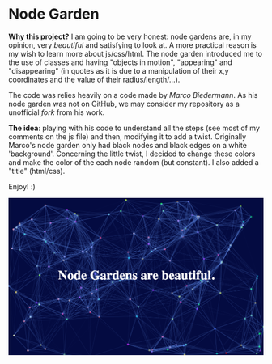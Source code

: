 # Node Garden

**Why this project?** I am going to be very honest: node gardens are, in my opinion, very *beautiful* and satisfying to look at. 
A more practical reason is my wish to learn more about js/css/html. The node garden introduced me to the use of classes and having "objects in motion", "appearing" and "disappearing" (in quotes as it is due to a manipulation of their x,y coordinates and the value of their radius/length/...).

The code was relies heavily on a code made by *Marco Biedermann*. As his node garden was not on GitHub, we may consider my repository as a unofficial *fork* from his work. 

**The idea**: playing with his code to understand all the steps (see most of my comments on the js file) and then, modifying it to add a twist. 
Originally Marco's node garden only had black nodes and black edges on a white 'background'. Concerning the little twist, I decided to change these colors and make the color of the each node random (but constant). I also added a "title" (html/css).

Enjoy! :)

![](ScreenshotNodeGardenWithTitle.png)
